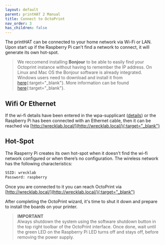 ```yaml
---
layout: default
parent: printHAT 2 Manual
title: Connect to OctoPrint
nav_order: 3
has_children: false
---
```


The printHAT can be connected to your home network via Wi-Fi or LAN. Upon start up if the Raspberry Pi can't find a network to connect, it will generate its own hot-spot.
> We reccomend installing **Bonjour** to be able to easily find your Octoprint instance without having to remember
the IP address.
> On Linux and Mac OS the Bonjour software is already integrated. Windows users need to download
and install it from [here](https://support.apple.com/kb/DL999?locale=en_US&viewlocale=en_US){:target="_blank"}. More information can be found [here](https://community.octoprint.org/t/i-cant-reach-my-octopi-under-octopi-local/210){:target="_blank"}.

## Wifi Or Ethernet
If the wi-fi details have been entered in the wpa-supplicant ([details](https://community.octoprint.org/t/wifi-setup-and-troubleshooting/184)) or the Raspberry Pi has been connected with an Ethernet cable, then it can be reached via [http://wrecklab.local/](http://wrecklab.local/){:target="_blank"}

## Hot-Spot
The Rasperry Pi creates its own hot-spot when it doesn’t find the wi-fi network configured or when there’s no configuration. The wireless network has the following characteristics:

```bash
SSID: wrecklab
Password: raspberry
```

Once you are connected to it you can reach OctoPrint via [http://wrecklab.local/](http://wrecklab.local/){:target="_blank"}

After completing the OctoPrint wizard, it's time to shut it down and prepare to install the boards on your printer.
> **IMPORTANT**  
Always shutdown the system using the software shutdown button in the top right toolbar of the OctoPrint interface. Once done, wait until the green LED on  the Raspberry Pi LED turns off and stays off, before removing the power supply.
